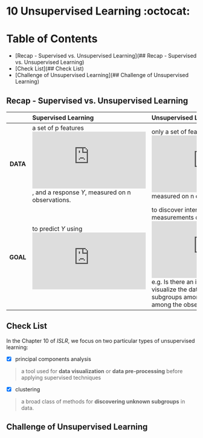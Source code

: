 # 10 Unsupervised Learning :octocat:


Table of Contents
=================

* [Recap - Supervised vs. Unsupervised Learning](## Recap - Supervised vs. Unsupervised Learning)
* [Check List](## Check List)
* [Challenge of Unsupervised Learning](## Challenge of Unsupervised Learning)


## Recap - Supervised vs. Unsupervised Learning

|            |    Supervised Learning  | Unsupervised Learning  |
|  :--------: | :---------------------  | :----------------------------------  |
| **DATA** |     a set of p features ![equation](https://latex.codecogs.com/gif.latex?%5Cinline%20%5Cfn_cs%20X_1%2C%20X_2%2C%20.%20.%20.%20%2C%20X_p), and a response *Y*, measured on n observations.  |  only a set of features ![equation](https://latex.codecogs.com/gif.latex?%5Cinline%20%5Cfn_cs%20X_1%2C%20X_2%2C%20.%20.%20.%20%2C%20X_p) measured on n observations.  |   
| **GOAL** |   to predict *Y* using ![equation](https://latex.codecogs.com/gif.latex?%5Cinline%20%5Cfn_cs%20X_1%2C%20X_2%2C%20.%20.%20.%20%2C%20X_p)   |    to discover interesting things about the measurements on ![equation](https://latex.codecogs.com/gif.latex?%5Cinline%20%5Cfn_cs%20X_1%2C%20X_2%2C%20.%20.%20.%20%2C%20X_p)  e.g. Is there an informative way to visualize the data? Canwe discover subgroups among the variables or among the observations?      |             


## Check List
In the Chapter 10 of *ISLR*, we focus on two particular types of unsupervised learning:   

- [x] principal components analysis  
> a tool used for **data visualization** or **data pre-processing** before applying supervised techniques

- [x] clustering
> a broad class of methods for **discovering unknown subgroups** in data.

## Challenge of Unsupervised Learning
